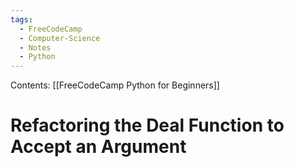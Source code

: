```yaml
---
tags:
  - FreeCodeCamp
  - Computer-Science
  - Notes
  - Python
---
```

Contents: [[FreeCodeCamp Python for Beginners]]
# Refactoring the Deal Function to Accept an Argument